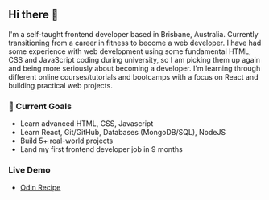 ## Hi there 👋

I'm a self-taught frontend developer based in Brisbane, Australia. Currently transitioning from a career in fitness to become a web developer. 
I have had some experience with web development using some fundamental HTML, CSS and JavaScript coding during university, so I am picking them up again and being more seriously about becoming a developer.
I'm learning through different online courses/tutorials and bootcamps with a focus on React and building practical web projects.

### 🚀 Current Goals 
 - Learn advanced HTML, CSS, Javascript
 - Learn React, Git/GitHub, Databases (MongoDB/SQL), NodeJS
 - Build 5+ real-world projects
 - Land my first frontend developer job in 9 months

### Live Demo
- [Odin Recipe](https://ngkauiin.github.io/odin-recipes/)
<!-- ### 💻 Tech Stack
 - Languages: HTML, CSS, Javascript
 - Tools: Git, GitHub, VS Code
 - Learning: React, MongoDB

 -->


<!--
**ngkauiin/ngkauiin** is a ✨ _special_ ✨ repository because its `README.md` (this file) appears on your GitHub profile.

Here are some ideas to get you started:

- 🔭 I’m currently working on ...
- 🌱 I’m currently learning ...
- 👯 I’m looking to collaborate on ...
- 🤔 I’m looking for help with ...
- 💬 Ask me about ...
- 📫 How to reach me: ...
- 😄 Pronouns: ...
- ⚡ Fun fact: ...
-->

